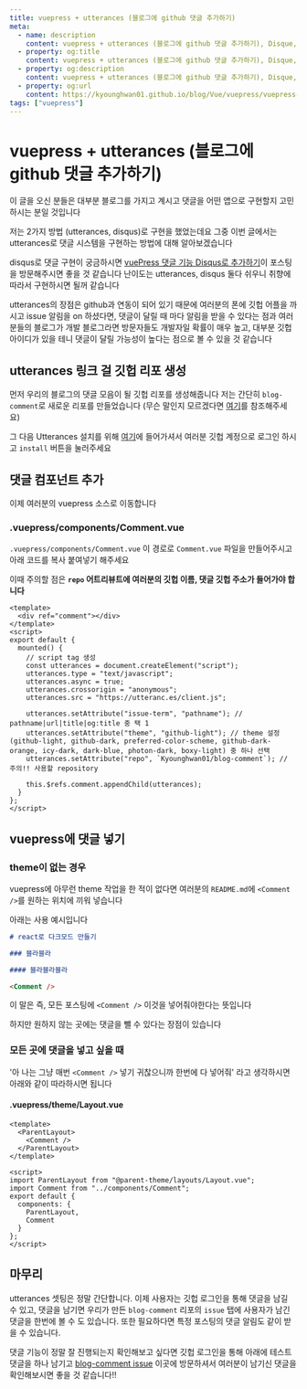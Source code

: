 ```yaml
---
title: vuepress + utterances (블로그에 github 댓글 추가하기)
meta:
  - name: description
    content: vuepress + utterances (블로그에 github 댓글 추가하기), Disque, Utterances, 블로그 댓글, vuepress, vue
  - property: og:title
    content: vuepress + utterances (블로그에 github 댓글 추가하기), Disque, Utterances, 블로그 댓글, vuepress, vue
  - property: og:description
    content: vuepress + utterances (블로그에 github 댓글 추가하기), Disque, Utterances, 블로그 댓글, vuepress, vue
  - property: og:url
    content: https://kyounghwan01.github.io/blog/Vue/vuepress/vuepress-github-comment/
tags: ["vuepress"]
---
```


# vuepress + utterances (블로그에 github 댓글 추가하기)

이 글을 오신 분들은 대부분 블로그를 가지고 계시고 댓글을 어떤 앱으로 구현할지 고민하시는 분일 것입니다

저는 2가지 방법 (utterances, disqus)로 구현을 했었는데요 그중 이번 글에서는 utterances로 댓글 시스템을 구현하는 방법에 대해 알아보겠습니다

disqus로 댓글 구현이 궁금하시면 [vuePress 댓글 기능 Disqus로 추가하기](https://kyounghwan01.github.io/blog/Vue/vuepress/vuepress-content)이 포스팅을 방문해주시면 좋을 것 같습니다 난이도는 utterances, disqus 둘다 쉬우니 취향에 따라서 구현하시면 될꺼 같습니다

utterances의 장점은 github과 연동이 되어 있기 때문에 여러분의 폰에 깃헙 어플을 까시고 issue 알림을 on 하셨다면, 댓글이 달릴 때 마다 알림을 받을 수 있다는 점과 여러분들의 블로그가 개발 블로그라면 방문자들도 개발자일 확률이 매우 높고, 대부분 깃헙 아이디가 있을 테니 댓글이 달릴 가능성이 높다는 점으로 볼 수 있을 것 같습니다

## utterances 링크 걸 깃헙 리포 생성

먼저 우리의 블로그의 댓글 모음이 될 깃헙 리포를 생성해줍니다 저는 간단히 `blog-comment`로 새로운 리포를 만들었습니다 (무슨 말인지 모르겠다면 [여기](https://github.com/Kyounghwan01/blog-comment)를 참조해주세요)

그 다음 Utterances 설치를 위해 [여기](https://github.com/apps/utterances)에 들어가셔서 여러분 깃헙 계정으로 로그인 하시고 `install` 버튼을 눌러주세요

## 댓글 컴포넌트 추가

이제 여러분의 vuepress 소스로 이동합니다

### .vuepress/components/Comment.vue

`.vuepress/components/Comment.vue` 이 경로로 `Comment.vue` 파일을 만들어주시고 아래 코드를 복사 붙여넣기 해주세요

이때 주의할 점은 **`repo` 어트리뷰트에 여러분의 깃헙 이름, 댓글 깃헙 주소가 들어가야 합니다**

```vue
<template>
  <div ref="comment"></div>
</template>
<script>
export default {
  mounted() {
    // script tag 생성
    const utterances = document.createElement("script");
    utterances.type = "text/javascript";
    utterances.async = true;
    utterances.crossorigin = "anonymous";
    utterances.src = "https://utteranc.es/client.js";

    utterances.setAttribute("issue-term", "pathname"); // pathname|url|title|og:title 중 택 1
    utterances.setAttribute("theme", "github-light"); // theme 설정 (github-light, github-dark, preferred-color-scheme, github-dark-orange, icy-dark, dark-blue, photon-dark, boxy-light) 중 하나 선택
    utterances.setAttribute("repo", `Kyounghwan01/blog-comment`); // 주의!! 사용할 repository

    this.$refs.comment.appendChild(utterances);
  }
};
</script>
```

## vuepress에 댓글 넣기

### theme이 없는 경우

vuepress에 아무런 theme 작업을 한 적이 없다면 여러분의 `README.md`에 `<Comment />`를 원하는 위치에 끼워 넣습니다

아래는 사용 예시입니다

```md
# react로 다크모드 만들기

### 블라블라

#### 블라블라블라

<Comment />
```

이 말은 즉, 모든 포스팅에 `<Comment />` 이것을 넣어줘야한다는 뜻입니다

하지만 원하지 않는 곳에는 댓글을 뺄 수 있다는 장점이 있습니다

### 모든 곳에 댓글을 넣고 싶을 때

'아 나는 그냥 매번 `<Comment />` 넣기 귀찮으니까 한번에 다 넣어줘' 라고 생각하시면 아래와 같이 따라하시면 됩니다

#### .vuepress/theme/Layout.vue

```vue
<template>
  <ParentLayout>
    <Comment />
  </ParentLayout>
</template>

<script>
import ParentLayout from "@parent-theme/layouts/Layout.vue";
import Comment from "../components/Comment";
export default {
  components: {
    ParentLayout,
    Comment
  }
};
</script>
```

## 마무리

utterances 셋팅은 정말 간단합니다. 이제 사용자는 깃헙 로그인을 통해 댓글을 남길 수 있고, 댓글을 남기면 우리가 만든 `blog-comment` 리포의 `issue` 탭에 사용자가 남긴 댓글을 한번에 볼 수 도 있습니다. 또한 필요하다면 특정 포스팅의 댓글 알림도 같이 받을 수 있습니다.

댓글 기능이 정말 잘 진행되는지 확인해보고 싶다면 깃헙 로그인을 통해 아래에 테스트 댓글을 하나 남기고 [blog-comment issue](https://github.com/Kyounghwan01/blog-comment/issues) 이곳에 방문하셔서 여러분이 남기신 댓글을 확인해보시면 좋을 것 같습니다!!

<TagLinks />

<Comment />

